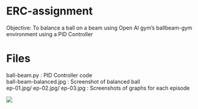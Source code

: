 # ERC-assignment
Objective: To balance a ball on a beam using Open AI gym’s ballbeam-gym environment using a PID Controller

# Files
ball-beam.py : PID Controller code<br>
ball-beam-balanced.jpg : Screenshot of balanced ball<br>
ep-01.jpg/ ep-02.jpg/ ep-03.jpg : Screenshots of graphs for each episode<br>

<img src="./ball-beam-balance.jpg">

